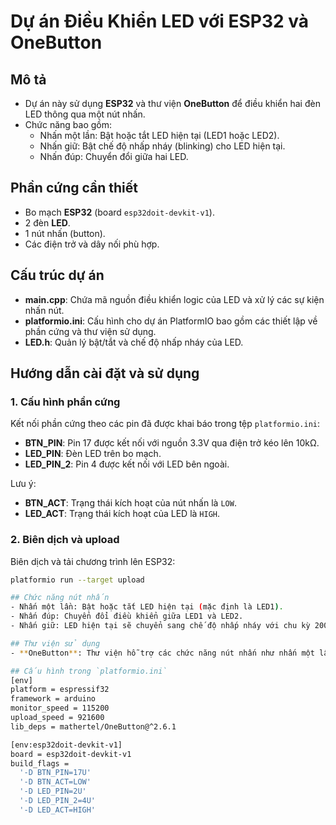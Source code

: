 # Dự án Điều Khiển LED với ESP32 và OneButton

## Mô tả
- Dự án này sử dụng **ESP32** và thư viện **OneButton** để điều khiển hai đèn LED thông qua một nút nhấn.
- Chức năng bao gồm:
  - Nhấn một lần: Bật hoặc tắt LED hiện tại (LED1 hoặc LED2).
  - Nhấn giữ: Bật chế độ nhấp nháy (blinking) cho LED hiện tại.
  - Nhấn đúp: Chuyển đổi giữa hai LED.

## Phần cứng cần thiết
- Bo mạch **ESP32** (board `esp32doit-devkit-v1`).
- 2 đèn **LED**.
- 1 nút nhấn (button).
- Các điện trở và dây nối phù hợp.

## Cấu trúc dự án
- **main.cpp**: Chứa mã nguồn điều khiển logic của LED và xử lý các sự kiện nhấn nút.
- **platformio.ini**: Cấu hình cho dự án PlatformIO bao gồm các thiết lập về phần cứng và thư viện sử dụng.
- **LED.h**: Quản lý bật/tắt và chế độ nhấp nháy của LED.

## Hướng dẫn cài đặt và sử dụng

### 1. Cấu hình phần cứng
Kết nối phần cứng theo các pin đã được khai báo trong tệp `platformio.ini`:
- **BTN_PIN**: Pin 17 được kết nối với nguồn 3.3V qua điện trở kéo lên 10kΩ.
- **LED_PIN**: Đèn LED trên bo mạch.
- **LED_PIN_2**: Pin 4 được kết nối với LED bên ngoài.

Lưu ý:
- **BTN_ACT**: Trạng thái kích hoạt của nút nhấn là `LOW`.
- **LED_ACT**: Trạng thái kích hoạt của LED là `HIGH`.

### 2. Biên dịch và upload
Biên dịch và tải chương trình lên ESP32:
```bash
platformio run --target upload

## Chức năng nút nhấn
- Nhấn một lần: Bật hoặc tắt LED hiện tại (mặc định là LED1).
- Nhấn đúp: Chuyển đổi điều khiển giữa LED1 và LED2.
- Nhấn giữ: LED hiện tại sẽ chuyển sang chế độ nhấp nháy với chu kỳ 200ms.

## Thư viện sử dụng
- **OneButton**: Thư viện hỗ trợ các chức năng nút nhấn như nhấn một lần, nhấn đúp và nhấn giữ.

## Cấu hình trong `platformio.ini`
[env]
platform = espressif32
framework = arduino
monitor_speed = 115200
upload_speed = 921600
lib_deps = mathertel/OneButton@^2.6.1

[env:esp32doit-devkit-v1]
board = esp32doit-devkit-v1
build_flags = 
  '-D BTN_PIN=17U'
  '-D BTN_ACT=LOW'
  '-D LED_PIN=2U'
  '-D LED_PIN_2=4U'
  '-D LED_ACT=HIGH'
